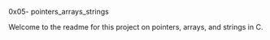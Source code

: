 0x05- pointers_arrays_strings

Welcome to the readme for this project on pointers, arrays, and strings in C. 


